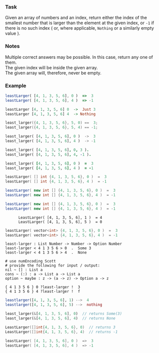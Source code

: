 ### Task

Given an array of numbers and an index, return either the index of the smallest number that is larger than the element at the given index, or `-1` if there is no such index ( or, where applicable, `Nothing` or a similarly empty value ).

### Notes

Multiple correct answers may be possible. In this case, return any one of them.  
The given index will be inside the given array.  
The given array will, therefore, never be empty.  

### Example

```javascript
leastLarger( [4, 1, 3, 5, 6], 0 )  =>  3
leastLarger( [4, 1, 3, 5, 6], 4 )  => -1
```
```haskell
leastLarger [4, 1, 3, 5, 6] 0  ->  Just 3
leastLarger [4, 1, 3, 5, 6] 4  -> Nothing
```
```c
least_larger({4, 1, 3, 5, 6}, 5, 0) ==  3;
least_larger({4, 1, 3, 5, 6}, 5, 4) == -1;
```
```python
least_larger( [4, 1, 3, 5, 6], 0 )  ->  3
least_larger( [4, 1, 3, 5, 6], 4 )  -> -1
```
```prolog
least_larger( [4, 1, 3, 5, 6], 0, 3 ).
least_larger( [4, 1, 3, 5, 6], 4, -1 ).
```
```ruby
least_larger( [4, 1, 3, 5, 6], 0 )  =  3
least_larger( [4, 1, 3, 5, 6], 4 )  = -1
```
```go
leastLarger( [] int {4, 1, 3, 5, 6}, 0 )  =  3
leastLarger( [] int {4, 1, 3, 5, 6}, 4 )  = -1
```
```java
leastLarger( new int [] {4, 1, 3, 5, 6}, 0 )  =  3
leastLarger( new int [] {4, 1, 3, 5, 6}, 4 )  = -1
```
```csharp
leastLarger( new int [] {4, 1, 3, 5, 6}, 0 )  =  3
leastLarger( new int [] {4, 1, 3, 5, 6}, 4 )  = -1
```
```cobol
      LeastLarger( [4, 1, 3, 5, 6], 1 )  = 4
      LeastLarger( [4, 1, 3, 5, 6], 5 )  = 0
```
```cpp
leastLarger( vector<int> {4, 1, 3, 5, 6}, 0 )  =  3
leastLarger( vector<int> {4, 1, 3, 5, 6}, 4 )  = -1
```
```lambdacalc
least-larger : List Number -> Number -> Option Number
least-larger < 4 1 3 5 6 > 0  .  Some 3
least-larger < 4 1 3 5 6 > 4  .  None

# use numEncoding Scott
# provide the following for input / output:
nil ~ [] : List a
cons ~ (:) : a -> List a -> List a
option ~ maybe : z -> (a -> z) -> Option a -> z
```
```factor
{ 4 1 3 5 6 } 0 ?least-larger !  3
{ 4 1 3 5 6 } 4 ?least-larger !  f
```
```julia
leastlarger([4, 1, 3, 5, 6], 1) -->  4
leastlarger([4, 1, 3, 5, 6], 5) -->  nothing
```
```rust
least_larger(&[4, 1, 3, 5, 6], 0)  // returns Some(3)
least_larger(&[4, 1, 3, 5, 6], 4)  // returns None
```
```go
LeastLarger([]int{4, 1, 3, 5, 6}, 0)  // returns 3
LeastLarger([]int{4, 1, 3, 5, 6}, 4)  // returns -1
```
```d
leastLarger( [4, 1, 3, 5, 6], 0 )  =>  3
leastLarger( [4, 1, 3, 5, 6], 4 )  => -1
```